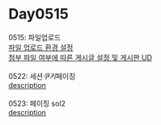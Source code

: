 # Day0515
0515: 파일업로드<br>
<a href="https://www.notion.so/0515-3573c0f1eb274a5995524102bb62e4ca">파일 업로드 환경 설정</a><br>
<a href="https://www.notion.so/0516-6b5d08155f4c4d8c81f7131a0b715b95">첨부 파일 여부에 따른 게시글 설정 및 게시판 UD</a><br><br>
0522: 세션*쿠키*페이징<br>
<a href="https://www.notion.so/0522-463e3033027842168718a09235198df4">description</a><br><br>
0523: 페이징 sol2<br>
<a href="https://www.notion.so/0523-8963937fb8cd46d4967a75460bed62b9">description</a><br><br>
